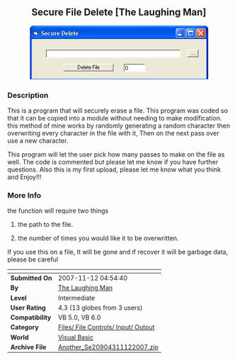 ﻿<div align="center">

## Secure File Delete \[The Laughing Man\]

<img src="PIC20071112456292661.JPG">
</div>

### Description

This is a program that will securely erase a file. This program was coded so that it can be copied into a module without needing to make modification. this method of mine works by randomly generating a random character then overwriting every character in the file with it, Then on the next pass over use a new character.

This program will let the user pick how many passes to make on the file as well. The code is commented but please let me know if you have further questions. Also this is my first upload, please let me know what you think and Enjoy!!!
 
### More Info
 
the function will require two things

1) the path to the file.

2) the number of times you would like it to be overwritten.

If you use this on a file, It will be gone and if recover it will be garbage data, please be careful


<span>             |<span>
---                |---
**Submitted On**   |2007-11-12 04:54:40
**By**             |[The Laughing Man](https://github.com/Planet-Source-Code/PSCIndex/blob/master/ByAuthor/the-laughing-man.md)
**Level**          |Intermediate
**User Rating**    |4.3 (13 globes from 3 users)
**Compatibility**  |VB 5\.0, VB 6\.0
**Category**       |[Files/ File Controls/ Input/ Output](https://github.com/Planet-Source-Code/PSCIndex/blob/master/ByCategory/files-file-controls-input-output__1-3.md)
**World**          |[Visual Basic](https://github.com/Planet-Source-Code/PSCIndex/blob/master/ByWorld/visual-basic.md)
**Archive File**   |[Another\_Se20904311122007\.zip](https://github.com/Planet-Source-Code/the-laughing-man-secure-file-delete-the-laughing-man__1-69617/archive/master.zip)








